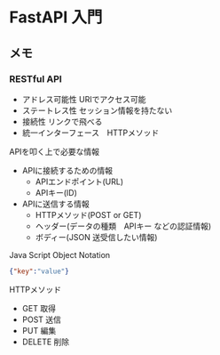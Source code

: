 # FastAPI 入門


## メモ
### RESTful API
- アドレス可能性 URIでアクセス可能
- ステートレス性 セッション情報を持たない
- 接続性 リンクで飛べる
- 統一インターフェース　HTTPメソッド

APIを叩く上で必要な情報
- APIに接続するための情報
    - APIエンドポイント(URL)
    - APIキー(ID)
 - APIに送信する情報
    - HTTPメソッド(POST or GET)
    - ヘッダー(データの種類　APIキー などの認証情報)
    - ボディー(JSON 送受信したい情報)

Java Script Object Notation
```json
{"key":"value"}
```

HTTPメソッド
- GET 取得
- POST 送信
- PUT 編集
- DELETE 削除

